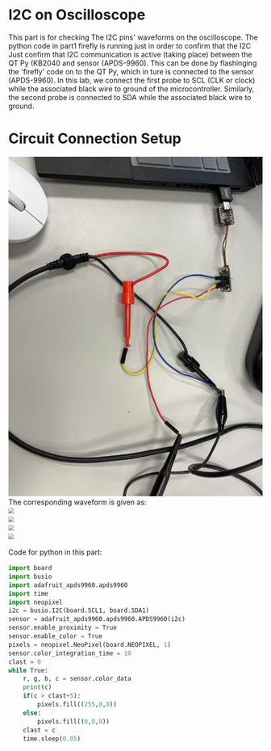 # I2C on Oscilloscope
This part is for checking The I2C pins' waveforms on the oscilloscope. The python code in part1 firefly is running just in order to confirm that the I2C Just confirm that I2C communication is active (taking place) between the QT Py (KB2040 and sensor (APDS-9960). This can be done by flashinging the 'firefly' code on to the QT Py, which in ture is connected to the sensor (APDS-9960).
In this lab, we connect the first probe to SCL (CLK or clock) while the associated black wire to ground of the microcontroller. Similarly, the second probe is connected to SDA while the associated black wire to ground.
# Circuit Connection Setup  

<img src="Media\Circuit_Connection.jpg" style="zoom:70%"> <br> 
The corresponding waveform is given as:  
<img src="Media\Wave1.jpg" style="zoom:70%"> <br> 
<img src="Media\Wave2.jpg" style="zoom:70%"> <br> 
<img src="Media\Wave3.jpg" style="zoom:70%"> <br> 
<img src="Media\Wave4.jpg" style="zoom:70%"> <br> 

Code for python in this part:
```python
import board
import busio
import adafruit_apds9960.apds9960
import time
import neopixel
i2c = busio.I2C(board.SCL1, board.SDA1)
sensor = adafruit_apds9960.apds9960.APDS9960(i2c)
sensor.enable_proximity = True
sensor.enable_color = True
pixels = neopixel.NeoPixel(board.NEOPIXEL, 1)
sensor.color_integration_time = 10
clast = 0
while True:
    r, g, b, c = sensor.color_data
    print(c)
    if(c > clast+5):
        pixels.fill((255,0,0))
    else:
        pixels.fill((0,0,0))
    clast = c
    time.sleep(0.05)


```  